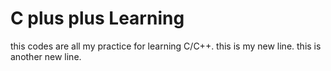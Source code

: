 # C plus plus Learning
this codes are all my practice for learning C/C++.
this is my new line.
this is another new line.
